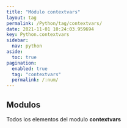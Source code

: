```yaml
---
title: "Módulo contextvars"
layout: tag
permalink: /Python/tag/contextvars/
date: 2021-11-01 10:24:03.959694
key: Python.contextvars
sidebar: 
  nav: python
aside: 
  toc: true
pagination: 
  enabled: true
  tag: "contextvars"
  permalink: /:num/
---
```


<h2>Modulos</h2>
Todos los elementos del modulo <strong>contextvars</strong>
